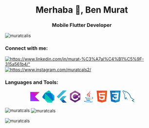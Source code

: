 <h1 align="center">Merhaba 👋, Ben Murat</h1>
<h3 align="center">Mobile Flutter Developer</h3>

<p align="left"> <img src="https://komarev.com/ghpvc/?username=muratcalis&label=Profile%20views&color=0e75b6&style=flat" alt="muratcalis" /> </p>

<h3 align="left">Connect with me:</h3>
<p align="left">
<a href="https://www.linkedin.com/in/murat-%C3%A7al%C4%B1%C5%9F-315a561b4/" target="blank"><img align="center" src="https://raw.githubusercontent.com/rahuldkjain/github-profile-readme-generator/master/src/images/icons/Social/linked-in-alt.svg" alt=https://www.linkedin.com/in/murat-%C3%A7al%C4%B1%C5%9F-315a561b4/" height="30" width="40" /></a>
<a href="https://www.instagram.com/muratcals2/" target="blank"><img align="center" src="https://raw.githubusercontent.com/rahuldkjain/github-profile-readme-generator/master/src/images/icons/Social/instagram.svg" alt="https://www.instagram.com/muratcals2/" height="30" width="40" /></a>
</p>

<h3 align="left">Languages and Tools:</h3>
<p align="center"> <img src="https://github.com/devicons/devicon/blob/master/icons/kotlin/kotlin-original.svg" alt="Kotlin" width="40" height="40"/> <img src="https://github.com/devicons/devicon/blob/master/icons/dart/dart-original.svg" alt="Dart" width="40" height="40"/> <img src="https://github.com/devicons/devicon/blob/master/icons/flutter/flutter-original.svg" alt="Flutter" width="40" height="40"/>  
<img src="https://github.com/devicons/devicon/blob/master/icons/csharp/csharp-original.svg" alt="C#" width="40" height="40"/> 
  <img src="https://github.com/devicons/devicon/blob/master/icons/java/java-original.svg" alt="Java" width="40" height="40"/> 
    <img src="https://github.com/devicons/devicon/blob/master/icons/html5/html5-original.svg" alt="Html" width="40" height="40"/> 
    <img src="https://github.com/devicons/devicon/blob/master/icons/css3/css3-original.svg" alt="Css" width="40" height="40"/> 
    <img src="https://github.com/devicons/devicon/blob/master/icons/mysql/mysql-original.svg" alt="Sql" width="40" height="40"/> 
</p>

<p><img align="left" src="https://github-readme-stats.vercel.app/api/top-langs?username=muratcals&show_icons=true&title_color=0d0c0c&locale=en&layout=compact" alt="muratcals" /></p>

<p>&nbsp;<img align="center" src="https://github-readme-stats.vercel.app/api?username=muratcals&show_icons=true&locale=en" alt="muratcals" /></p>

<p><img align="center" src="https://github-readme-streak-stats.herokuapp.com/?user=muratcals&" alt="muratcals" /></p>
